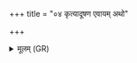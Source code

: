 +++
title = "०४ कृत्यादूषण एवायम् अथो"

+++
<details><summary>मूलम् (GR)</summary>

कृत्यादूषण एवायम्  
अथो अरातिदूषणः ।  
अथो सहस्वां जङ्गिडः  
प्र ण आयूंषि तारिषत् ॥
</details>
